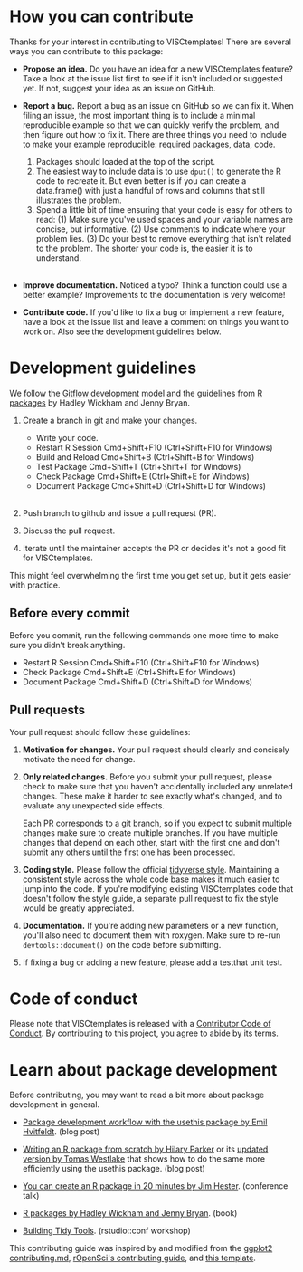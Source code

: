 
# How you can contribute

Thanks for your interest in contributing to VISCtemplates! There are several ways you can contribute to this package:

* **Propose an idea.** Do you have an idea for a new VISCtemplates feature? Take a look at the issue list first to see if it isn't included or suggested yet. If not, suggest your idea as an issue on GitHub.

* **Report a bug.** Report a bug as an issue on GitHub so we can fix it. When filing an issue, the most important thing is to include a minimal reproducible example so that we can quickly verify the problem, and then figure out how to fix it. There are three things you need to include to make your example reproducible: required packages, data, code.

    1. Packages should loaded at the top of the script.
    2. The easiest way to include data is to use `dput()` to generate the R code to recreate it. But even better is if you can create a data.frame() with just a handful of rows and columns that still illustrates the problem.
    3. Spend a little bit of time ensuring that your code is easy for others to read: (1) Make sure you've used spaces and your variable names are concise, but informative. (2) Use comments to indicate where your problem lies. (3) Do your best to remove everything that isn't related to the problem. The shorter your code is, the easier it is to understand.
<br><br>

* **Improve documentation.** Noticed a typo? Think a function could use a better example? Improvements to the documentation is very welcome!

* **Contribute code.** If you'd like to fix a bug or implement a new feature, have a look at the issue list and leave a comment on things you want to work on. Also see the development guidelines below.


# Development guidelines

We follow the [Gitflow](https://nvie.com/posts/a-successful-git-branching-model/) development model and the guidelines from [R packages](https://r-pkgs.org/) by Hadley Wickham and Jenny Bryan.

1. Create a branch in git and make your changes. 

    * Write your code.
    * Restart R Session Cmd+Shift+F10 (Ctrl+Shift+F10 for Windows)
    * Build and Reload Cmd+Shift+B (Ctrl+Shift+B for Windows)
    * Test Package Cmd+Shift+T (Ctrl+Shift+T for Windows)
    * Check Package Cmd+Shift+E (Ctrl+Shift+E for Windows)
    * Document Package Cmd+Shift+D (Ctrl+Shift+D for Windows)
<br><br>

2. Push branch to github and issue a pull request (PR).

3. Discuss the pull request.

4. Iterate until the maintainer accepts the PR or decides it's not a good fit for VISCtemplates.

This might feel overwhelming the first time you get set up, but it gets easier with practice.

## Before every commit

Before you commit, run the following commands one more time to make sure you didn’t break anything.

* Restart R Session Cmd+Shift+F10 (Ctrl+Shift+F10 for Windows)
* Check Package Cmd+Shift+E (Ctrl+Shift+E for Windows)
* Document Package Cmd+Shift+D (Ctrl+Shift+D for Windows)

## Pull requests

Your pull request should follow these guidelines:

1. **Motivation for changes.** Your pull request should clearly and concisely motivate the need for change.
2. **Only related changes.** Before you submit your pull request, please check to make sure that you haven't accidentally included any unrelated changes. These make it harder to see exactly what's changed, and to evaluate any unexpected side effects.

    Each PR corresponds to a git branch, so if you expect to submit multiple changes make sure to create multiple branches. If you have multiple changes that depend on each other, start with the first one and don't submit any others until the first one has been processed.

3. **Coding style.** Please follow the official [tidyverse style](https://style.tidyverse.org/). Maintaining a consistent style across the whole code base makes it much easier to jump into the code. If you're modifying existing VISCtemplates code that doesn't follow the style guide, a separate pull request to fix the style would be greatly appreciated.

4. **Documentation.** If you're adding new parameters or a new function, you'll also need to document them with roxygen. Make sure to re-run `devtools::document()` on the code before submitting.

5. If fixing a bug or adding a new feature, please add a testthat unit test.

# Code of conduct

Please note that VISCtemplates is released with a [Contributor Code of Conduct](CONDUCT.md). By contributing to this project,
you agree to abide by its terms.

# Learn about package development

Before contributing, you may want to read a bit more about package development in general.

* [Package development workflow with the usethis package by Emil Hvitfeldt](https://www.hvitfeldt.me/blog/usethis-workflow-for-package-development/). (blog post)

* [Writing an R package from scratch by Hilary Parker](https://hilaryparker.com/2014/04/29/writing-an-r-package-from-scratch/) or its [updated version by Tomas Westlake](https://r-mageddon.netlify.com/post/writing-an-r-package-from-scratch/) that shows how to do the same more efficiently using the usethis package. (blog post)

* [You can create an R package in 20 minutes by Jim Hester](https://resources.rstudio.com/rstudio-conf-2018/you-can-make-a-package-in-20-minutes-jim-hester). (conference talk)

* [R packages by Hadley Wickham and Jenny Bryan](https://r-pkgs.org/). (book)

* [Building Tidy Tools](https://blog.rstudio.com/2019/02/06/rstudio-conf-2019-workshops/). (rstudio::conf workshop)

This contributing guide was inspired by and modified from the [ggplot2 contributing.md](ahttps://github.com/tidyverse/ggplot2/blob/master/CONTRIBUTING.md), [rOpenSci's contributing guide](https://devguide.ropensci.org/contributingguide.html), and [this template](https://gist.github.com/peterdesmet/e90a1b0dc17af6c12daf6e8b2f044e7c). 
